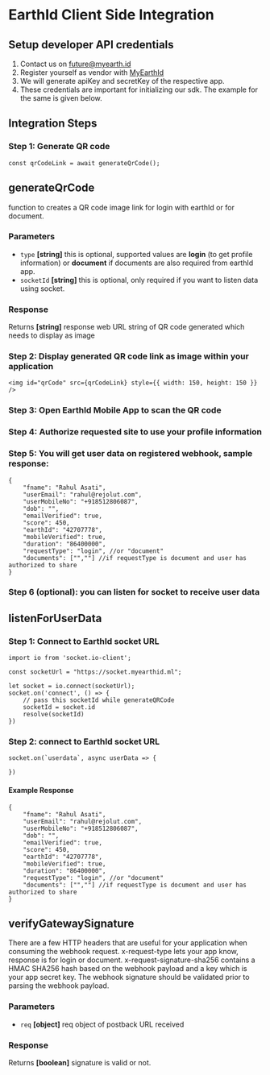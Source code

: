 # EarthId Client Side Integration

## Setup developer API credentials
  1. Contact us on future@myearth.id
  2. Register yourself as vendor with [MyEarthId](https://www.myearth.id)
  3. We will generate apiKey and secretKey of the respective app.
  4. These credentials are important for initializing our sdk. The example for the same is given below.

## Integration Steps

### Step 1: Generate QR code
```
const qrCodeLink = await generateQrCode();
```

## generateQrCode

function to creates a QR code image link for login with earthId or for document.

### Parameters

-   `type` **[string]** this is optional, supported values are **login** (to get profile information) or **document** if documents are also required from earthId app.
- `socketId` **[string]** this is optional, only required if you want to listen data using socket.

### Response
Returns **[string]** response web URL string of QR code generated which needs to display as image

### Step 2: Display generated QR code link as image within your application
```
<img id="qrCode" src={qrCodeLink} style={{ width: 150, height: 150 }} />
```

### Step 3: Open EarthId Mobile App to scan the QR code

### Step 4: Authorize requested site to use your profile information

### Step 5: You will get user data on registered webhook, sample response:
```
{
    "fname": "Rahul Asati",
    "userEmail": "rahul@rejolut.com",
    "userMobileNo": "+918512806087",
    "dob": "",
    "emailVerified": true,
    "score": 450,
    "earthId": "42707778",
    "mobileVerified": true,
    "duration": "86400000",
    "requestType": "login", //or "document"
    "documents": ["",""] //if requestType is document and user has authorized to share
}
```
### Step 6 (optional): you can listen for socket to receive user data

## listenForUserData

### Step 1: Connect to EarthId socket URL

```
import io from 'socket.io-client';

const socketUrl = "https://socket.myearthid.ml";

let socket = io.connect(socketUrl);
socket.on('connect', () => {
    // pass this socketId while generateQRCode
    socketId = socket.id
    resolve(socketId)
})

```

### Step 2: connect to EarthId socket URL

```
socket.on(`userdata`, async userData => {
    
})
```

#### Example Response
```
{
    "fname": "Rahul Asati",
    "userEmail": "rahul@rejolut.com",
    "userMobileNo": "+918512806087",
    "dob": "",
    "emailVerified": true,
    "score": 450,
    "earthId": "42707778",
    "mobileVerified": true,
    "duration": "86400000",
    "requestType": "login", //or "document"
    "documents": ["",""] //if requestType is document and user has authorized to share
}
```

## verifyGatewaySignature

There are a few HTTP headers that are useful for your application when consuming the webhook request. x-request-type lets your app know, response is for login or document. x-request-signature-sha256 contains a HMAC SHA256 hash based on the webhook payload and a key which is your app secret key. The webhook signature should be validated prior to parsing the webhook payload.

### Parameters
-   `req` **[object]** req object of postback URL received

### Response
Returns **[boolean]** signature is valid or not.
